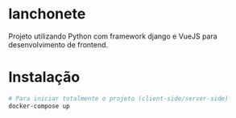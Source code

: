 # lanchonete

Projeto utilizando Python com framework django e VueJS para desenvolvimento de frontend.

# Instalação

``` bash
# Para iniciar totalmente o projeto (client-side/server-side)
docker-compose up
```
